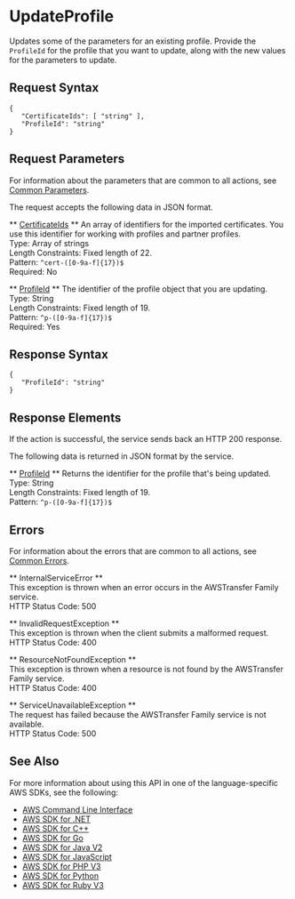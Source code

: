 # UpdateProfile<a name="API_UpdateProfile"></a>

Updates some of the parameters for an existing profile\. Provide the `ProfileId` for the profile that you want to update, along with the new values for the parameters to update\.

## Request Syntax<a name="API_UpdateProfile_RequestSyntax"></a>

```
{
   "CertificateIds": [ "string" ],
   "ProfileId": "string"
}
```

## Request Parameters<a name="API_UpdateProfile_RequestParameters"></a>

For information about the parameters that are common to all actions, see [Common Parameters](CommonParameters.md)\.

The request accepts the following data in JSON format\.

 ** [CertificateIds](#API_UpdateProfile_RequestSyntax) **   <a name="TransferFamily-UpdateProfile-request-CertificateIds"></a>
An array of identifiers for the imported certificates\. You use this identifier for working with profiles and partner profiles\.  
Type: Array of strings  
Length Constraints: Fixed length of 22\.  
Pattern: `^cert-([0-9a-f]{17})$`   
Required: No

 ** [ProfileId](#API_UpdateProfile_RequestSyntax) **   <a name="TransferFamily-UpdateProfile-request-ProfileId"></a>
The identifier of the profile object that you are updating\.  
Type: String  
Length Constraints: Fixed length of 19\.  
Pattern: `^p-([0-9a-f]{17})$`   
Required: Yes

## Response Syntax<a name="API_UpdateProfile_ResponseSyntax"></a>

```
{
   "ProfileId": "string"
}
```

## Response Elements<a name="API_UpdateProfile_ResponseElements"></a>

If the action is successful, the service sends back an HTTP 200 response\.

The following data is returned in JSON format by the service\.

 ** [ProfileId](#API_UpdateProfile_ResponseSyntax) **   <a name="TransferFamily-UpdateProfile-response-ProfileId"></a>
Returns the identifier for the profile that's being updated\.  
Type: String  
Length Constraints: Fixed length of 19\.  
Pattern: `^p-([0-9a-f]{17})$` 

## Errors<a name="API_UpdateProfile_Errors"></a>

For information about the errors that are common to all actions, see [Common Errors](CommonErrors.md)\.

 ** InternalServiceError **   
This exception is thrown when an error occurs in the AWSTransfer Family service\.  
HTTP Status Code: 500

 ** InvalidRequestException **   
This exception is thrown when the client submits a malformed request\.  
HTTP Status Code: 400

 ** ResourceNotFoundException **   
This exception is thrown when a resource is not found by the AWSTransfer Family service\.  
HTTP Status Code: 400

 ** ServiceUnavailableException **   
The request has failed because the AWSTransfer Family service is not available\.  
HTTP Status Code: 500

## See Also<a name="API_UpdateProfile_SeeAlso"></a>

For more information about using this API in one of the language\-specific AWS SDKs, see the following:
+  [AWS Command Line Interface](https://docs.aws.amazon.com/goto/aws-cli/transfer-2018-11-05/UpdateProfile) 
+  [AWS SDK for \.NET](https://docs.aws.amazon.com/goto/DotNetSDKV3/transfer-2018-11-05/UpdateProfile) 
+  [AWS SDK for C\+\+](https://docs.aws.amazon.com/goto/SdkForCpp/transfer-2018-11-05/UpdateProfile) 
+  [AWS SDK for Go](https://docs.aws.amazon.com/goto/SdkForGoV1/transfer-2018-11-05/UpdateProfile) 
+  [AWS SDK for Java V2](https://docs.aws.amazon.com/goto/SdkForJavaV2/transfer-2018-11-05/UpdateProfile) 
+  [AWS SDK for JavaScript](https://docs.aws.amazon.com/goto/AWSJavaScriptSDK/transfer-2018-11-05/UpdateProfile) 
+  [AWS SDK for PHP V3](https://docs.aws.amazon.com/goto/SdkForPHPV3/transfer-2018-11-05/UpdateProfile) 
+  [AWS SDK for Python](https://docs.aws.amazon.com/goto/boto3/transfer-2018-11-05/UpdateProfile) 
+  [AWS SDK for Ruby V3](https://docs.aws.amazon.com/goto/SdkForRubyV3/transfer-2018-11-05/UpdateProfile) 